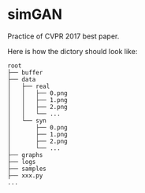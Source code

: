 # simGAN
Practice of CVPR 2017 best paper.


Here is how the dictory should look like:

    root
    ├── buffer
    ├── data
    │   ├── real
    │   │   ├── 0.png
    │   │   ├── 1.png
    │   │   ├── 2.png
    │   │   └── ...
    │   └── syn
    │       ├── 0.png
    │       ├── 1.png
    │       ├── 2.png
    │       └── ...
    ├── graphs
    ├── logs
    ├── samples
    ├── xxx.py
    ...
